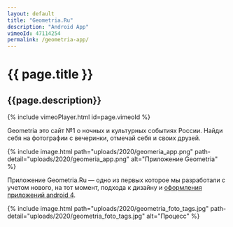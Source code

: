 ```yaml
---
layout: default
title: "Geometria.Ru"
description: "Android App"
vimeoId: 47114254
permalink: /geometria-app/
---
```


# {{ page.title }}

## {{page.description}}

{% include vimeoPlayer.html id=page.vimeoId %}

Geometria это сайт №1 о ночных и культурных событиях России. Найди себя на фотографии с вечеринки, отмечай себя и своих друзей.

{% include image.html path="uploads/2020/geomeria_app.png" path-detail="uploads/2020/geomeria_app.png" alt="Приложение Geometria" %}

Приложение Geometria.Ru  — одно из первых которое мы разработали с учетом нового, на тот момент, подхода к дизайну и [оформления приложений android 4](https://itc.ua/news/google-vvela-obshhie-standartyi-dizayna-i-oformleniya-interfeysa-prilozheniy-dlya-android-4-0/).

{% include image.html path="uploads/2020/geometria_foto_tags.jpg" path-detail="uploads/2020/geometria_foto_tags.jpg" alt="Процесс" %}
